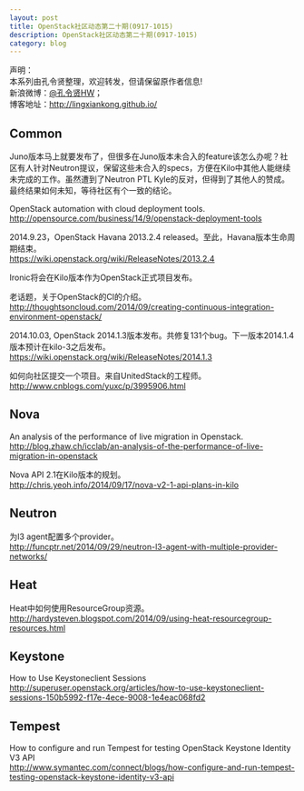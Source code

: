 ```yaml
---
layout: post
title: OpenStack社区动态第二十期(0917-1015)
description: OpenStack社区动态第二十期(0917-1015)
category: blog
---
```


声明：  
本系列由孔令贤整理，欢迎转发，但请保留原作者信息!  
新浪微博：[@孔令贤HW](http://weibo.com/lingxiankong)；  
博客地址：<http://lingxiankong.github.io/>

## Common
Juno版本马上就要发布了，但很多在Juno版本未合入的feature该怎么办呢？社区有人针对Neutron提议，保留这些未合入的specs，方便在Kilo中其他人能继续未完成的工作。虽然遭到了Neutron PTL Kyle的反对，但得到了其他人的赞成。最终结果如何未知，等待社区有个一致的结论。

OpenStack automation with cloud deployment tools.  
<http://opensource.com/business/14/9/openstack-deployment-tools>

2014.9.23，OpenStack Havana 2013.2.4 released。至此，Havana版本生命周期结束。  
<https://wiki.openstack.org/wiki/ReleaseNotes/2013.2.4>

Ironic将会在Kilo版本作为OpenStack正式项目发布。

老话题，关于OpenStack的CI的介绍。  
<http://thoughtsoncloud.com/2014/09/creating-continuous-integration-environment-openstack/>

2014.10.03, OpenStack 2014.1.3版本发布。共修复131个bug。下一版本2014.1.4版本预计在kilo-3之后发布。  
<https://wiki.openstack.org/wiki/ReleaseNotes/2014.1.3>

如何向社区提交一个项目。来自UnitedStack的工程师。  
<http://www.cnblogs.com/yuxc/p/3995906.html>

## Nova 
An analysis of the performance of live migration in Openstack.  
<http://blog.zhaw.ch/icclab/an-analysis-of-the-performance-of-live-migration-in-openstack>

Nova API 2.1在Kilo版本的规划。  
<http://chris.yeoh.info/2014/09/17/nova-v2-1-api-plans-in-kilo> 

## Neutron
为l3 agent配置多个provider。  
<http://funcptr.net/2014/09/29/neutron-l3-agent-with-multiple-provider-networks/>

## Heat
Heat中如何使用ResourceGroup资源。  
<http://hardysteven.blogspot.com/2014/09/using-heat-resourcegroup-resources.html> 

## Keystone
How to Use Keystoneclient Sessions  
<http://superuser.openstack.org/articles/how-to-use-keystoneclient-sessions-150b5992-f17e-4ece-9008-1e4eac068fd2>

## Tempest
How to configure and run Tempest for testing OpenStack Keystone Identity V3 API  
<http://www.symantec.com/connect/blogs/how-configure-and-run-tempest-testing-openstack-keystone-identity-v3-api>